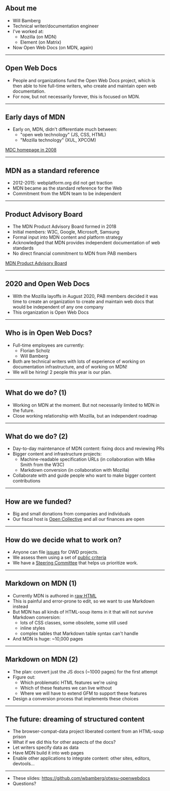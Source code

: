 ## About me

* Will Bamberg
* Technical writer/documentation engineer
* I've worked at:
    * Mozilla (on MDN)
    * Element (on Matrix)
* Now Open Web Docs (on MDN, again)

---

## Open Web Docs

* People and organizations fund the Open Web Docs project, which is then able to hire full-time writers, who create and maintain open web documentation.
* For now, but not necessarily forever, this is focused on MDN.

---

## Early days of MDN

* Early on, MDN, didn't differentiate much between:
    * "open web technology" (JS, CSS, HTML)
    * "Mozilla technology" (XUL, XPCOM)

[MDC homepage in 2008](https://web.archive.org/web/20080907231611/https://developer.mozilla.org/en)

---

## MDN as a standard reference

* 2012-2015: webplatform.org did not get traction
* MDN became as the standard reference for the Web
* Commitment from the MDN team to be independent

---

## Product Advisory Board

* The MDN Product Advisory Board formed in 2018
* Initial members: W3C, Google, Microsoft, Samsung
* Formal input into MDN content and platform strategy
* Acknowledged that MDN provides independent documentation of web standards
* No direct financial commitment to MDN from PAB members

[MDN Product Advisory Board](https://developer.mozilla.org/en-US/docs/MDN/MDN_Product_Advisory_Board)

---

## 2020 and Open Web Docs

* With the Mozilla layoffs in August 2020, PAB members decided it was time to create an organization to create and maintain web docs that would be independent of any one company
* This organization is Open Web Docs

---

## Who is in Open Web Docs?

* Full-time employees are currently:
    * Florian Scholz
    * Will Bamberg
* Both are technical writers with lots of experience of working on documentation infrastructure, and of working on MDN!
* We will be hiring! 2 people this year is our plan.

---

## What do we do? (1)

* Working on MDN at the moment. But not necessarily limited to MDN in the future.
* Close working relationship with Mozilla, but an independent roadmap

---

## What do we do? (2)

* Day-to-day maintenance of MDN content: fixing docs and reviewing PRs
* Bigger content and infrastructure projects:
   * Machine-readable specification URLs (in collaboration with Mike Smith from the W3C)
   * Markdown conversion (in collaboration with Mozilla)
* Collaborate with and guide people who want to make bigger content contributions

---

## How are we funded?

* Big and small donations from companies and individuals
* Our fiscal host is [Open Collective](https://opencollective.com/open-web-docs) and all our finances are open

---

## How do we decide what to work on?

* Anyone can file [issues](https://github.com/openwebdocs/project/issues) for OWD projects.
* We assess them using a set of [public criteria](https://github.com/openwebdocs/project/blob/main/steering-committee/prioritization-criteria.md)
* We have a [Steering Committee](https://github.com/openwebdocs/project/blob/main/steering-committee/membership-expectations.md) that helps us prioritize work.

---

## Markdown on MDN (1)

* Currently MDN is authored in [raw HTML](https://raw.githubusercontent.com/mdn/content/main/files/en-us/web/javascript/reference/global_objects/array/slice/index.html)
* This is painful and error-prone to edit, so we want to use Markdown instead
* But MDN has all kinds of HTML-soup items in it that will not survive Markdown conversion:
    * lots of CSS classes, some obsolete, some still used
    * inline styles
    * complex tables that Markdown table syntax can't handle
* And MDN is huge: ~10,000 pages

---

## Markdown on MDN (2)

* The plan: convert just the JS docs (~1000 pages) for the first attempt
* Figure out:
    * Which problematic HTML features we're using
    * Which of these features we can live without
    * Where we will have to extend GFM to support these features
* Design a conversion process that implements these choices

---

## The future: dreaming of structured content

* The browser-compat-data project liberated content from an HTML-soup prison
* What if we did this for other aspects of the docs?
* Let writers specify data as data
* Have MDN build it into web pages
* Enable other applications to integrate content: other sites, editors, devtools...

---

* These slides: https://github.com/wbamberg/otwsu-openwebdocs
* Questions?
